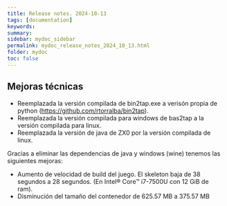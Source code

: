 ```yaml
---
title: Release notes. 2024-10-13
tags: [documentation]
keywords:
summary: 
sidebar: mydoc_sidebar
permalink: mydoc_release_notes_2024_10_13.html
folder: mydoc
toc: false
---
```


## Mejoras técnicas
* Reemplazada la versión compilada de bin2tap.exe a verisón propia de python (https://github.com/rtorralba/bin2tap).
* Reemplazada la versión compilada para windows de bas2tap a la versión compilada para linux.
* Reemplazada la versión de java de ZX0 por la versión compilada de linux.

Gracias a eliminar las dependencias de java y windows (wine) tenemos las siguientes mejoras:
* Aumento de velocidad de build del juego. El skeleton baja de 38 segundos a 28 segundos. (En Intel® Core™ i7-7500U con 12 GiB de ram).
* Disminución del tamaño del contenedor de 625.57 MB a 375.57 MB









